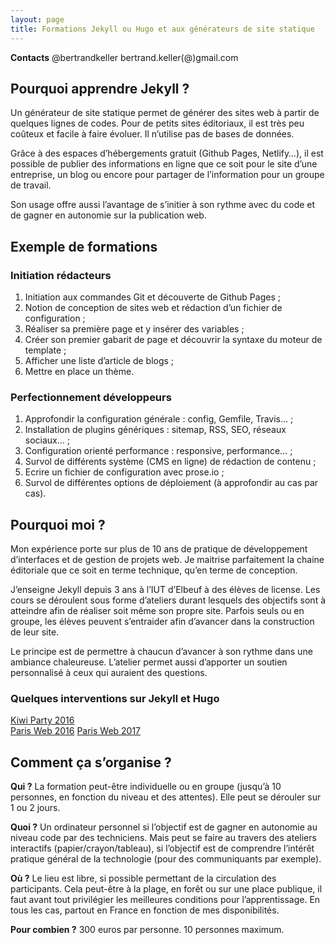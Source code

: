 ```yaml
---
layout: page
title: Formations Jekyll ou Hugo et aux générateurs de site statique
---
```


**Contacts**
@bertrandkeller
bertrand.keller(@)gmail.com

## Pourquoi apprendre Jekyll ?

Un générateur de site statique permet de générer des sites web à partir de quelques lignes de codes. Pour de petits sites éditoriaux, il est très peu coûteux et facile à faire évoluer. Il n’utilise pas de bases de données.

Grâce à des espaces d’hébergements gratuit (Github Pages, Netlify…), il est possible de publier des informations en ligne que ce soit pour le site d’une entreprise, un blog ou encore pour partager de l’information pour un groupe de travail.

Son usage offre aussi l’avantage de s’initier à son rythme avec du code et de gagner en autonomie sur la publication web.

## Exemple de formations

### Initiation rédacteurs

 1. Initiation aux commandes Git et découverte de Github Pages ;
 2. Notion de conception de sites web et rédaction d’un fichier de configuration ;
 3. Réaliser sa première page et y insérer des variables ;
 4. Créer son premier gabarit de page et découvrir la syntaxe du moteur de template ;
 5. Afficher une liste d’article de blogs ;
 6. Mettre en place un thème.

### Perfectionnement développeurs

  1. Approfondir la configuration générale : config, Gemfile, Travis… ;
  2. Installation de plugins génériques : sitemap, RSS, SEO, réseaux sociaux… ;
  3. Configuration orienté performance : responsive, performance… ;
  4. Survol de différents système (CMS en ligne) de rédaction de contenu ;
  4. Ecrire un fichier de configuration avec prose.io ;
  5. Survol de différentes options de déploiement (à approfondir au cas par cas).

## Pourquoi moi ?

Mon expérience porte sur plus de 10 ans de pratique de développement d’interfaces et de gestion de projets web. Je maitrise parfaitement la chaine éditoriale que ce soit en terme technique, qu’en terme de conception. 

J’enseigne Jekyll depuis 3 ans à l’IUT d’Elbeuf à des élèves de license. Les cours se déroulent sous forme d’ateliers durant lesquels des objectifs sont à atteindre afin de réaliser soit même son propre site. Parfois seuls ou en groupe, les élèves peuvent s’entraider afin d’avancer dans la construction de leur site.

Le principe est de permettre à chaucun d’avancer à son rythme dans une ambiance chaleureuse. L’atelier permet aussi d’apporter un soutien personnalisé à ceux qui auraient des questions.

### Quelques interventions sur Jekyll et Hugo
[Kiwi Party 2016](https://vimeo.com/179314577)  
[Paris Web 2016](http://frank.taillandier.me/2016/10/02/ne-passons-pas-a-cote-des-choses-simples/)
[Paris Web 2017](https://www.paris-web.fr/2017/ateliers/decliner-des-sites-statiques-performants-avec-un-gss-jekyll-hugo.php)

## Comment ça s’organise ?

**Qui ?**
La formation peut-être individuelle ou en groupe (jusqu’à 10 personnes, en fonction du niveau et des attentes). Elle peut se dérouler sur 1 ou 2 jours.

**Quoi ?**
Un ordinateur personnel si l’objectif est de gagner en autonomie au niveau code par des techniciens. Mais peut se faire au travers des ateliers interactifs (papier/crayon/tableau), si l’objectif est de comprendre l’intérêt pratique général de la technologie (pour des communiquants par exemple).

**Où ?**
Le lieu est libre, si possible permettant de la circulation des participants. Cela peut-être à la plage, en forêt ou sur une place publique, il faut avant tout privilégier les meilleures conditions pour l’apprentissage. En tous les cas, partout en France en fonction de mes disponibilités.

**Pour combien ?**
300 euros par personne. 10 personnes maximum.
